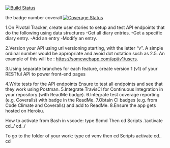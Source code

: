 [![Build Status](https://travis-ci.org/nearjay06/Api_MyDiary.svg?branch=master)](https://travis-ci.org/nearjay06/Api_MyDiary)


the badge number coverall
[![Coverage Status](https://coveralls.io/repos/github/nearjay06/Api_MyDiary/badge.svg)](https://coveralls.io/github/nearjay06/Api_MyDiary)

1.On Pivotal Tracker, create user stories to setup and test API endpoints that do the following using data structures
-Get all diary entries.
-Get a specific diary entry.
-Add an entry
-Modify an entry.

2.Version your API using url versioning starting, with the letter “v”. A simple ordinal number would be appropriate and avoid dot notation such as 2.5. An example of this will be : https://somewebapp.com/api/v1/users.

3.Using separate branches for each feature, create version 1 (v1) of your RESTful API to power front-end pages

4.Write tests for the API endpoints
Ensure to test all endpoints and see that they work using Postman.
5.Integrate TravisCI for Continuous Integration in your repository (with ReadMe badge).
6.Integrate test coverage reporting (e.g. Coveralls) with badge in the ReadMe.
7.Obtain CI badges (e.g. from Code Climate and Coveralls) and add to ReadMe.
8.Ensure the app gets hosted on Heroku.



How to activate from Bash in vscode:
type $cmd
Then cd Scripts
    .\activate
    cd../
    cd../

  To go to the folder of your work:
  type cd venv
  then cd Scripts
       activate
       cd..
       cd
